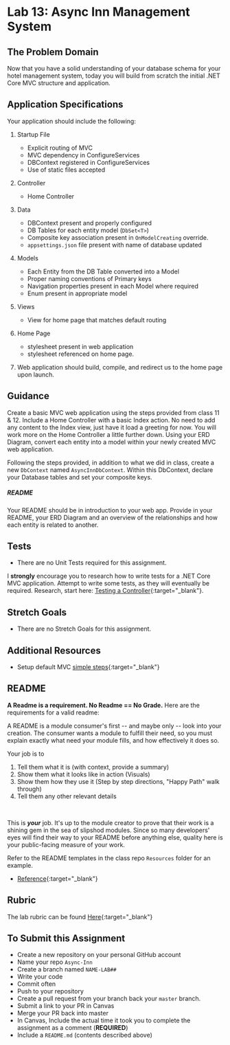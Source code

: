 # Lab 13: Async Inn Management System

## The Problem Domain
Now that you have a solid understanding of your database schema for your hotel management system, today you will build from scratch the initial .NET Core MVC structure and application.

## Application Specifications
Your application should include the following:
1. Startup File
	- Explicit routing of MVC 
	- MVC dependency in ConfigureServices
	- DBContext registered in ConfigureServices
	- Use of static files accepted
1. Controller
	- Home Controller
1. Data
	- DBContext present and properly configured
	- DB Tables for each entity model (`DbSet<T>`)
	- Composite key association present in `OnModelCreating` override.
	- `appsettings.json` file present with name of database updated

1. Models
	- Each Entity from the DB Table converted into a Model
	- Proper naming conventions of Primary keys
	- Navigation properties present in each Model where required
	- Enum present in appropriate model

1. Views
	- View for home page that matches default routing

1. Home Page
	- stylesheet present in web application
	- stylesheet referenced on home page.

1. Web application should build, compile, and redirect us to the home page upon launch. 


## Guidance
Create a basic MVC web application using the steps provided from class 11 & 12. Include a Home Controller with a basic Index action. No need to add any content to the Index view, just have it load a greeting for now. You will work more on the Home Controller a little further down.
Using your ERD Diagram, convert each entity into a model within your newly created MVC web application.

Following the steps provided, in addition to what we did in class, create a new `DbContext` named `AsyncInnDbContext`. 
Within this DbContext, declare your Database tables and set your composite keys. 
 
##### README
Your README should be in introduction to your web app. Provide in your README, your ERD Diagram and an overview of the relationships and how each entity is related to another. 


## Tests
- There are no Unit Tests required for this assignment.

I **strongly** encourage you to research how to write tests for a .NET Core MVC application. Attempt to write some tests, as they will eventually be required.  Research, start here: [Testing a Controller](https://docs.microsoft.com/en-us/aspnet/core/mvc/controllers/testing){:target="_blank"}. 

## Stretch Goals
- There are no Stretch Goals for this assignment.

## Additional Resources
- Setup default MVC [simple steps](https://codefellows.github.io/code-401-dotnet-guide/Resources/MVCSetup){:target="_blank"}


## README
**A Readme is a requirement. No Readme == No Grade.** 
Here are the requirements for a valid readme:

A README is a module consumer's first -- and maybe only -- look into your creation. The consumer wants a module to fulfill their need, so you must explain exactly what need your module fills, and how effectively it does so.

Your job is to

1. Tell them what it is (with context, provide a summary)
1. Show them what it looks like in action (Visuals)
1. Show them how they use it (Step by step directions, "Happy Path" walk through)
1. Tell them any other relevant details
<br />

This is ***your*** job. It's up to the module creator to prove that their work is a shining gem in the sea of slipshod modules. Since so many developers' eyes will find their way to your README before anything else, quality here is your public-facing measure of your work.

Refer to the README templates in the class repo `Resources` folder for an example. 
- [Reference](https://github.com/noffle/art-of-readme){:target="_blank"} 


## Rubric

The lab rubric can be found [Here](../../Resources/rubric){:target="_blank"} 


## To Submit this Assignment
- Create a new repository on your personal GitHub account
- Name your repo `Async-Inn`
- Create a branch named `NAME-LAB##`
- Write your code
- Commit often
- Push to your repository
- Create a pull request from your branch back your `master` branch.
- Submit a link to your PR in Canvas
- Merge your PR back into master
- In Canvas, Include the actual time it took you to complete the assignment as a comment (**REQUIRED**)
- Include a `README.md` (contents described above)




